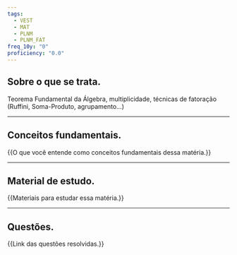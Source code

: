 ```yaml
---
tags:
  - VEST
  - MAT
  - PLNM
  - PLNM_FAT
freq_10y: "0"
proficiency: "0.0"
---
```

## Sobre o que se trata.

Teorema Fundamental da Álgebra, multiplicidade, técnicas de fatoração (Ruffini, Soma-Produto, agrupamento…)

--- 
## Conceitos fundamentais.

{{O que você entende como conceitos fundamentais dessa matéria.}}

---
## Material de estudo.

{{Materiais para estudar essa matéria.}}

--- 
## Questões.

{{Link das questões resolvidas.}}